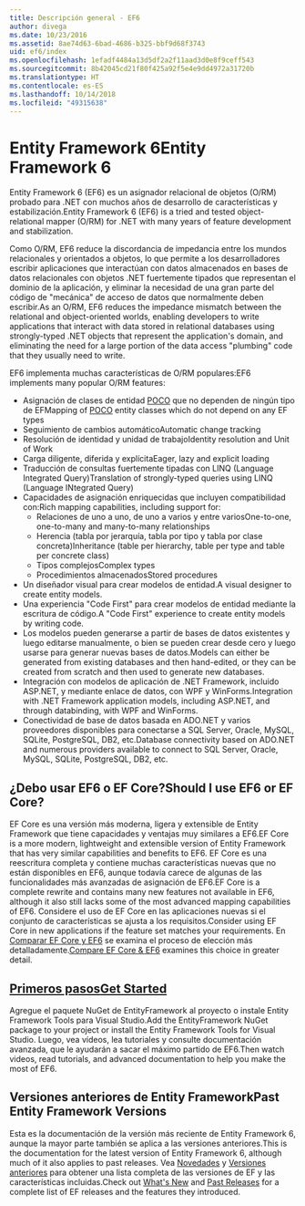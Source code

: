 ```yaml
---
title: Descripción general - EF6
author: divega
ms.date: 10/23/2016
ms.assetid: 8ae74d63-6bad-4686-b325-bbf9d68f3743
uid: ef6/index
ms.openlocfilehash: 1efadf4484a13d5df2a2f11aad3d0e8f9ceff543
ms.sourcegitcommit: 8b42045cd21f80f425a92f5e4e9dd4972a31720b
ms.translationtype: HT
ms.contentlocale: es-ES
ms.lasthandoff: 10/14/2018
ms.locfileid: "49315638"
---
```

# <a name="entity-framework-6"></a><span data-ttu-id="924a4-102">Entity Framework 6</span><span class="sxs-lookup"><span data-stu-id="924a4-102">Entity Framework 6</span></span>
<span data-ttu-id="924a4-103">Entity Framework 6 (EF6) es un asignador relacional de objetos (O/RM) probado para .NET con muchos años de desarrollo de características y estabilización.</span><span class="sxs-lookup"><span data-stu-id="924a4-103">Entity Framework 6 (EF6) is a tried and tested object-relational mapper (O/RM) for .NET with many years of feature development and stabilization.</span></span>

<span data-ttu-id="924a4-104">Como O/RM, EF6 reduce la discordancia de impedancia entre los mundos relacionales y orientados a objetos, lo que permite a los desarrolladores escribir aplicaciones que interactúan con datos almacenados en bases de datos relacionales con objetos .NET fuertemente tipados que representan el dominio de la aplicación, y eliminar la necesidad de una gran parte del código de "mecánica" de acceso de datos que normalmente deben escribir.</span><span class="sxs-lookup"><span data-stu-id="924a4-104">As an O/RM, EF6 reduces the impedance mismatch between the relational and object-oriented worlds, enabling developers to write applications that interact with data stored in relational databases using strongly-typed .NET objects that represent the application's domain, and eliminating the need for a large portion of the data access "plumbing" code that they usually need to write.</span></span>

<span data-ttu-id="924a4-105">EF6 implementa muchas características de O/RM populares:</span><span class="sxs-lookup"><span data-stu-id="924a4-105">EF6 implements many popular O/RM features:</span></span>
- <span data-ttu-id="924a4-106">Asignación de clases de entidad [POCO](~/ef6/resources/glossary.md#poco) que no dependen de ningún tipo de EF</span><span class="sxs-lookup"><span data-stu-id="924a4-106">Mapping of [POCO](~/ef6/resources/glossary.md#poco) entity classes which do not depend on any EF types</span></span>
- <span data-ttu-id="924a4-107">Seguimiento de cambios automático</span><span class="sxs-lookup"><span data-stu-id="924a4-107">Automatic change tracking</span></span>
- <span data-ttu-id="924a4-108">Resolución de identidad y unidad de trabajo</span><span class="sxs-lookup"><span data-stu-id="924a4-108">Identity resolution and Unit of Work</span></span>
- <span data-ttu-id="924a4-109">Carga diligente, diferida y explícita</span><span class="sxs-lookup"><span data-stu-id="924a4-109">Eager, lazy and explicit loading</span></span>
- <span data-ttu-id="924a4-110">Traducción de consultas fuertemente tipadas con LINQ (Language Integrated Query)</span><span class="sxs-lookup"><span data-stu-id="924a4-110">Translation of strongly-typed queries using LINQ (Language INtegrated Query)</span></span>
- <span data-ttu-id="924a4-111">Capacidades de asignación enriquecidas que incluyen compatibilidad con:</span><span class="sxs-lookup"><span data-stu-id="924a4-111">Rich mapping capabilities, including support for:</span></span>
  - <span data-ttu-id="924a4-112">Relaciones de uno a uno, de uno a varios y entre varios</span><span class="sxs-lookup"><span data-stu-id="924a4-112">One-to-one, one-to-many and many-to-many relationships</span></span>
  - <span data-ttu-id="924a4-113">Herencia (tabla por jerarquía, tabla por tipo y tabla por clase concreta)</span><span class="sxs-lookup"><span data-stu-id="924a4-113">Inheritance (table per hierarchy, table per type and table per concrete class)</span></span>
  - <span data-ttu-id="924a4-114">Tipos complejos</span><span class="sxs-lookup"><span data-stu-id="924a4-114">Complex types</span></span>
  - <span data-ttu-id="924a4-115">Procedimientos almacenados</span><span class="sxs-lookup"><span data-stu-id="924a4-115">Stored procedures</span></span>
- <span data-ttu-id="924a4-116">Un diseñador visual para crear modelos de entidad.</span><span class="sxs-lookup"><span data-stu-id="924a4-116">A visual designer to create entity models.</span></span>
- <span data-ttu-id="924a4-117">Una experiencia "Code First" para crear modelos de entidad mediante la escritura de código.</span><span class="sxs-lookup"><span data-stu-id="924a4-117">A "Code First" experience to create entity models by writing code.</span></span>
- <span data-ttu-id="924a4-118">Los modelos pueden generarse a partir de bases de datos existentes y luego editarse manualmente, o bien se pueden crear desde cero y luego usarse para generar nuevas bases de datos.</span><span class="sxs-lookup"><span data-stu-id="924a4-118">Models can either be generated from existing databases and then hand-edited, or they can be created from scratch and then used to generate new databases.</span></span>
- <span data-ttu-id="924a4-119">Integración con modelos de aplicación de .NET Framework, incluido ASP.NET, y mediante enlace de datos, con WPF y WinForms.</span><span class="sxs-lookup"><span data-stu-id="924a4-119">Integration with .NET Framework application models, including ASP.NET, and through databinding, with WPF and WinForms.</span></span>
- <span data-ttu-id="924a4-120">Conectividad de base de datos basada en ADO.NET y varios proveedores disponibles para conectarse a SQL Server, Oracle, MySQL, SQLite, PostgreSQL, DB2, etc.</span><span class="sxs-lookup"><span data-stu-id="924a4-120">Database connectivity based on ADO.NET and numerous providers available to connect to SQL Server, Oracle, MySQL, SQLite, PostgreSQL, DB2, etc.</span></span>

## <a name="should-i-use-ef6-or-ef-core"></a><span data-ttu-id="924a4-121">¿Debo usar EF6 o EF Core?</span><span class="sxs-lookup"><span data-stu-id="924a4-121">Should I use EF6 or EF Core?</span></span>

<span data-ttu-id="924a4-122">EF Core es una versión más moderna, ligera y extensible de Entity Framework que tiene capacidades y ventajas muy similares a EF6.</span><span class="sxs-lookup"><span data-stu-id="924a4-122">EF Core is a more modern, lightweight and extensible version of Entity Framework that has very similar capabilities and benefits to EF6.</span></span>
<span data-ttu-id="924a4-123">EF Core es una reescritura completa y contiene muchas características nuevas que no están disponibles en EF6, aunque todavía carece de algunas de las funcionalidades más avanzadas de asignación de EF6.</span><span class="sxs-lookup"><span data-stu-id="924a4-123">EF Core is a complete rewrite and contains many new features not available in EF6, although it also still lacks some of the most advanced mapping capabilities of EF6.</span></span>
<span data-ttu-id="924a4-124">Considere el uso de EF Core en las aplicaciones nuevas si el conjunto de características se ajusta a los requisitos.</span><span class="sxs-lookup"><span data-stu-id="924a4-124">Consider using EF Core in new applications if the feature set matches your requirements.</span></span>
<span data-ttu-id="924a4-125">En [Comparar EF Core y EF6](xref:efcore-and-ef6/index) se examina el proceso de elección más detalladamente.</span><span class="sxs-lookup"><span data-stu-id="924a4-125">[Compare EF Core & EF6](xref:efcore-and-ef6/index) examines this choice in greater detail.</span></span>

## <a name="get-startedef6get-startedmd"></a>[<span data-ttu-id="924a4-126">Primeros pasos</span><span class="sxs-lookup"><span data-stu-id="924a4-126">Get Started</span></span>](~/ef6/get-started.md)

<span data-ttu-id="924a4-127">Agregue el paquete NuGet de EntityFramework al proyecto o instale Entity Framework Tools para Visual Studio.</span><span class="sxs-lookup"><span data-stu-id="924a4-127">Add the EntityFramework NuGet package to your project or install the Entity Framework Tools for Visual Studio.</span></span> <span data-ttu-id="924a4-128">Luego, vea vídeos, lea tutoriales y consulte documentación avanzada, que le ayudarán a sacar el máximo partido de EF6.</span><span class="sxs-lookup"><span data-stu-id="924a4-128">Then watch videos, read tutorials, and advanced documentation to help you make the most of EF6.</span></span>

## <a name="past-entity-framework-versions"></a><span data-ttu-id="924a4-129">Versiones anteriores de Entity Framework</span><span class="sxs-lookup"><span data-stu-id="924a4-129">Past Entity Framework Versions</span></span>

<span data-ttu-id="924a4-130">Esta es la documentación de la versión más reciente de Entity Framework 6, aunque la mayor parte también se aplica a las versiones anteriores.</span><span class="sxs-lookup"><span data-stu-id="924a4-130">This is the documentation for the latest version of Entity Framework 6, although much of it also applies to past releases.</span></span>
<span data-ttu-id="924a4-131">Vea [Novedades](~/ef6/what-is-new/index.md) y [Versiones anteriores](~/ef6/what-is-new/past-releases.md) para obtener una lista completa de las versiones de EF y las características incluidas.</span><span class="sxs-lookup"><span data-stu-id="924a4-131">Check out [What's New](~/ef6/what-is-new/index.md) and [Past Releases](~/ef6/what-is-new/past-releases.md) for a complete list of EF releases and the features they introduced.</span></span>
